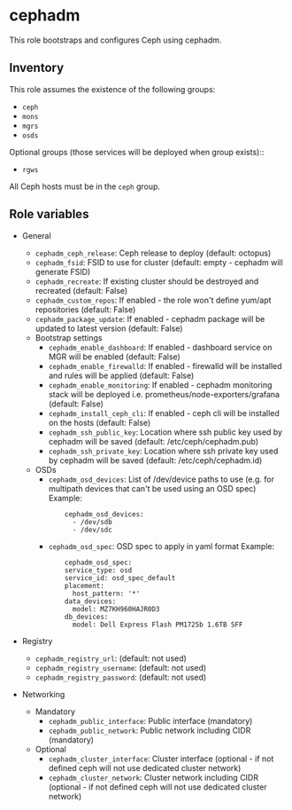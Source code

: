 cephadm
=======

This role bootstraps and configures Ceph using cephadm.

Inventory
---------

This role assumes the existence of the following groups:

* `ceph`
* `mons`
* `mgrs`
* `osds`

Optional groups (those services will be deployed when group exists)::

* `rgws`

All Ceph hosts must be in the `ceph` group.

Role variables
--------------

* General
  * `cephadm_ceph_release`: Ceph release to deploy (default: octopus)
  * `cephadm_fsid`: FSID to use for cluster (default: empty - cephadm will generate FSID)
  * `cephadm_recreate`: If existing cluster should be destroyed and recreated (default: False)
  * `cephadm_custom_repos`: If enabled - the role won't define yum/apt repositories (default: False)
  * `cephadm_package_update`: If enabled - cephadm package will be updated to latest version (default: False)
  * Bootstrap settings
    * `cephadm_enable_dashboard`: If enabled - dashboard service on MGR will be enabled (default: False)
    * `cephadm_enable_firewalld`: If enabled - firewalld will be installed and rules will be applied (default: False)
    * `cephadm_enable_monitoring`: If enabled - cephadm monitoring stack will be deployed i.e. prometheus/node-exporters/grafana (default: False)
    * `cephadm_install_ceph_cli`: If enabled - ceph cli will be installed on the hosts (default: False)
    * `cephadm_ssh_public_key`: Location where ssh public key used by cephadm will be saved (default: /etc/ceph/cephadm.pub)
    * `cephadm_ssh_private_key`: Location where ssh private key used by cephadm will be saved (default: /etc/ceph/cephadm.id)
  * OSDs
    * `cephadm_osd_devices`: List of /dev/device paths to use (e.g. for multipath devices that can't be used using an OSD spec)
      Example:
      ```
          cephadm_osd_devices:
            - /dev/sdb
            - /dev/sdc
      ```
    * `cephadm_osd_spec`: OSD spec to apply in yaml format
      Example:
      ```
          cephadm_osd_spec:
          service_type: osd
          service_id: osd_spec_default
          placement:
            host_pattern: '*'
          data_devices:
            model: MZ7KH960HAJR0D3
          db_devices:
            model: Dell Express Flash PM1725b 1.6TB SFF
      ```
    
* Registry
    * `cephadm_registry_url`: (default: not used)
    * `cephadm_registry_username`: (default: not used)
    * `cephadm_registry_password`: (default: not used)

* Networking
  * Mandatory
    * `cephadm_public_interface`: Public interface (mandatory)
    * `cephadm_public_network`: Public network including CIDR (mandatory)
  * Optional
    * `cephadm_cluster_interface`: Cluster interface (optional - if not defined ceph will not use dedicated cluster network)
    * `cephadm_cluster_network`: Cluster network including CIDR (optional - if not defined ceph will not use dedicated cluster network)
